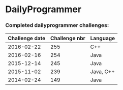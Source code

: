 # DailyProgrammer

### Completed dailyprogrammer challenges:

| Challenge date  | Challenge nbr   | Language |
| --------------- | --------------- | -------- |
| 2016-02-22 | 255 | C++ |
| 2016-02-16      | 254             | Java     |
| 2015-12-14      | 245             | Java     |
| 2015-11-02      | 239				| Java, C++	   |
| 2014-02-24 | 149 | Java |